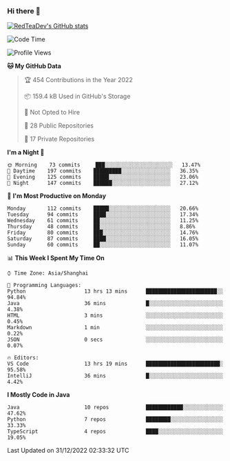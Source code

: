 ### Hi there 👋

<!--
**RedTeaDev/RedTeaDev** is a ✨ _special_ ✨ repository because its `README.md` (this file) appears on your GitHub profile.

Here are some ideas to get you started:

- 🔭 I’m currently working on ...
- 🌱 I’m currently learning ...
- 👯 I’m looking to collaborate on ...
- 🤔 I’m looking for help with ...
- 💬 Ask me about ...
- 📫 How to reach me: ...
- 😄 Pronouns: ...
- ⚡ Fun fact: ...
-->

<!--
[![wakatime](https://wakatime.com/badge/user/6b101ed0-04c0-4490-9283-eb61f2efff96.svg)](https://wakatime.com/@6b101ed0-04c0-4490-9283-eb61f2efff96)
!-->

[![RedTeaDev's GitHub stats](https://github-readme-stats.vercel.app/api?username=RedTeaDev)](https://github.com/anuraghazra/github-readme-stats)
<!--
[![willianrod's wakatime stats](https://github-readme-stats.vercel.app/api/wakatime?username=RedTeaDev)](https://github.com/anuraghazra/github-readme-stats)
!-->
<!--START_SECTION:waka-->
![Code Time](http://img.shields.io/badge/Code%20Time-1%2C081%20hrs%2039%20mins-blue)

![Profile Views](http://img.shields.io/badge/Profile%20Views-2-blue)

**🐱 My GitHub Data** 

> 🏆 454 Contributions in the Year 2022
 > 
> 📦 159.4 kB Used in GitHub's Storage 
 > 
> 🚫 Not Opted to Hire
 > 
> 📜 28 Public Repositories 
 > 
> 🔑 17 Private Repositories  
 > 
**I'm a Night 🦉** 

```text
🌞 Morning    73 commits     ███░░░░░░░░░░░░░░░░░░░░░░   13.47% 
🌆 Daytime    197 commits    █████████░░░░░░░░░░░░░░░░   36.35% 
🌃 Evening    125 commits    █████░░░░░░░░░░░░░░░░░░░░   23.06% 
🌙 Night      147 commits    ██████░░░░░░░░░░░░░░░░░░░   27.12%

```
📅 **I'm Most Productive on Monday** 

```text
Monday       112 commits    █████░░░░░░░░░░░░░░░░░░░░   20.66% 
Tuesday      94 commits     ████░░░░░░░░░░░░░░░░░░░░░   17.34% 
Wednesday    61 commits     ██░░░░░░░░░░░░░░░░░░░░░░░   11.25% 
Thursday     48 commits     ██░░░░░░░░░░░░░░░░░░░░░░░   8.86% 
Friday       80 commits     ███░░░░░░░░░░░░░░░░░░░░░░   14.76% 
Saturday     87 commits     ████░░░░░░░░░░░░░░░░░░░░░   16.05% 
Sunday       60 commits     ██░░░░░░░░░░░░░░░░░░░░░░░   11.07%

```


📊 **This Week I Spent My Time On** 

```text
⌚︎ Time Zone: Asia/Shanghai

💬 Programming Languages: 
Python                   13 hrs 13 mins      ███████████████████████░░   94.84% 
Java                     36 mins             █░░░░░░░░░░░░░░░░░░░░░░░░   4.38% 
HTML                     3 mins              ░░░░░░░░░░░░░░░░░░░░░░░░░   0.45% 
Markdown                 1 min               ░░░░░░░░░░░░░░░░░░░░░░░░░   0.22% 
JSON                     0 secs              ░░░░░░░░░░░░░░░░░░░░░░░░░   0.07%

🔥 Editors: 
VS Code                  13 hrs 19 mins      ████████████████████████░   95.58% 
IntelliJ                 36 mins             █░░░░░░░░░░░░░░░░░░░░░░░░   4.42%

```

**I Mostly Code in Java** 

```text
Java                     10 repos            ████████████░░░░░░░░░░░░░   47.62% 
Python                   7 repos             ████████░░░░░░░░░░░░░░░░░   33.33% 
TypeScript               4 repos             ████░░░░░░░░░░░░░░░░░░░░░   19.05%

```



 Last Updated on 31/12/2022 02:33:32 UTC
<!--END_SECTION:waka-->


